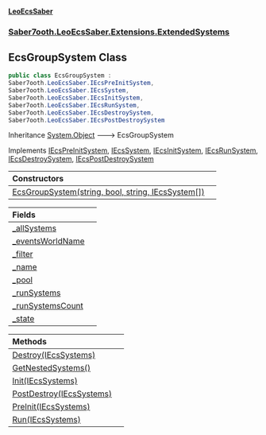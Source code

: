 #### [LeoEcsSaber](index.md 'index')
### [Saber7ooth.LeoEcsSaber.Extensions.ExtendedSystems](Saber7ooth.LeoEcsSaber.Extensions.ExtendedSystems.md 'Saber7ooth.LeoEcsSaber.Extensions.ExtendedSystems')

## EcsGroupSystem Class

```csharp
public class EcsGroupSystem :
Saber7ooth.LeoEcsSaber.IEcsPreInitSystem,
Saber7ooth.LeoEcsSaber.IEcsSystem,
Saber7ooth.LeoEcsSaber.IEcsInitSystem,
Saber7ooth.LeoEcsSaber.IEcsRunSystem,
Saber7ooth.LeoEcsSaber.IEcsDestroySystem,
Saber7ooth.LeoEcsSaber.IEcsPostDestroySystem
```

Inheritance [System.Object](https://docs.microsoft.com/en-us/dotnet/api/System.Object 'System.Object') &#129106; EcsGroupSystem

Implements [IEcsPreInitSystem](IEcsPreInitSystem.md 'Saber7ooth.LeoEcsSaber.IEcsPreInitSystem'), [IEcsSystem](IEcsSystem.md 'Saber7ooth.LeoEcsSaber.IEcsSystem'), [IEcsInitSystem](IEcsInitSystem.md 'Saber7ooth.LeoEcsSaber.IEcsInitSystem'), [IEcsRunSystem](IEcsRunSystem.md 'Saber7ooth.LeoEcsSaber.IEcsRunSystem'), [IEcsDestroySystem](IEcsDestroySystem.md 'Saber7ooth.LeoEcsSaber.IEcsDestroySystem'), [IEcsPostDestroySystem](IEcsPostDestroySystem.md 'Saber7ooth.LeoEcsSaber.IEcsPostDestroySystem')

| Constructors | |
| :--- | :--- |
| [EcsGroupSystem(string, bool, string, IEcsSystem[])](EcsGroupSystem.EcsGroupSystem(string,bool,string,IEcsSystem[]).md 'Saber7ooth.LeoEcsSaber.Extensions.ExtendedSystems.EcsGroupSystem.EcsGroupSystem(string, bool, string, Saber7ooth.LeoEcsSaber.IEcsSystem[])') | |

| Fields | |
| :--- | :--- |
| [_allSystems](EcsGroupSystem._allSystems.md 'Saber7ooth.LeoEcsSaber.Extensions.ExtendedSystems.EcsGroupSystem._allSystems') | |
| [_eventsWorldName](EcsGroupSystem._eventsWorldName.md 'Saber7ooth.LeoEcsSaber.Extensions.ExtendedSystems.EcsGroupSystem._eventsWorldName') | |
| [_filter](EcsGroupSystem._filter.md 'Saber7ooth.LeoEcsSaber.Extensions.ExtendedSystems.EcsGroupSystem._filter') | |
| [_name](EcsGroupSystem._name.md 'Saber7ooth.LeoEcsSaber.Extensions.ExtendedSystems.EcsGroupSystem._name') | |
| [_pool](EcsGroupSystem._pool.md 'Saber7ooth.LeoEcsSaber.Extensions.ExtendedSystems.EcsGroupSystem._pool') | |
| [_runSystems](EcsGroupSystem._runSystems.md 'Saber7ooth.LeoEcsSaber.Extensions.ExtendedSystems.EcsGroupSystem._runSystems') | |
| [_runSystemsCount](EcsGroupSystem._runSystemsCount.md 'Saber7ooth.LeoEcsSaber.Extensions.ExtendedSystems.EcsGroupSystem._runSystemsCount') | |
| [_state](EcsGroupSystem._state.md 'Saber7ooth.LeoEcsSaber.Extensions.ExtendedSystems.EcsGroupSystem._state') | |

| Methods | |
| :--- | :--- |
| [Destroy(IEcsSystems)](EcsGroupSystem.Destroy(IEcsSystems).md 'Saber7ooth.LeoEcsSaber.Extensions.ExtendedSystems.EcsGroupSystem.Destroy(Saber7ooth.LeoEcsSaber.IEcsSystems)') | |
| [GetNestedSystems()](EcsGroupSystem.GetNestedSystems().md 'Saber7ooth.LeoEcsSaber.Extensions.ExtendedSystems.EcsGroupSystem.GetNestedSystems()') | |
| [Init(IEcsSystems)](EcsGroupSystem.Init(IEcsSystems).md 'Saber7ooth.LeoEcsSaber.Extensions.ExtendedSystems.EcsGroupSystem.Init(Saber7ooth.LeoEcsSaber.IEcsSystems)') | |
| [PostDestroy(IEcsSystems)](EcsGroupSystem.PostDestroy(IEcsSystems).md 'Saber7ooth.LeoEcsSaber.Extensions.ExtendedSystems.EcsGroupSystem.PostDestroy(Saber7ooth.LeoEcsSaber.IEcsSystems)') | |
| [PreInit(IEcsSystems)](EcsGroupSystem.PreInit(IEcsSystems).md 'Saber7ooth.LeoEcsSaber.Extensions.ExtendedSystems.EcsGroupSystem.PreInit(Saber7ooth.LeoEcsSaber.IEcsSystems)') | |
| [Run(IEcsSystems)](EcsGroupSystem.Run(IEcsSystems).md 'Saber7ooth.LeoEcsSaber.Extensions.ExtendedSystems.EcsGroupSystem.Run(Saber7ooth.LeoEcsSaber.IEcsSystems)') | |
